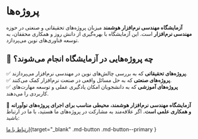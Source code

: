 # پروژه‌ها

**آزمایشگاه مهندسی نرم‌افزار هوشمند** میزبان پروژه‌های تحقیقاتی و صنعتی در حوزه **مهندسی نرم‌افزار** است. این آزمایشگاه با بهره‌گیری از دانش روز و همکاری محققان، به توسعه فناوری‌های نوین می‌پردازد.


## 📂 چه پروژه‌هایی در آزمایشگاه انجام می‌شوند؟  

✅ **پروژه‌های تحقیقاتی** که به بررسی چالش‌های نوین در مهندسی نرم‌افزار می‌پردازند.  
✅ **پروژه‌های صنعتی** که به حل مسائل واقعی در صنعت نرم‌افزار کمک می‌کنند.  
✅ **پروژه‌های آموزشی** که به دانشجویان امکان یادگیری عملی و توسعه مهارت‌های کاربردی را می‌دهند.  


🌱 **آزمایشگاه مهندسی نرم‌افزار هوشمند، محیطی مناسب برای اجرای پروژه‌های نوآورانه و همکاری علمی است.** اگر علاقه‌مند به مشارکت در پروژه‌های ما هستید، با ما در ارتباط باشید:


[ارتباط با ما](../contact.md){target="_blank" .md-button .md-button--primary } 

